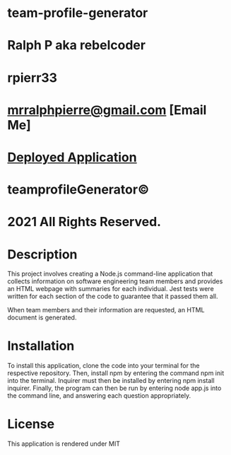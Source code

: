 # team-profile-generator

# Ralph P aka rebelcoder 

# rpierr33 

# mrralphpierre@gmail.com [Email Me]  

# [Deployed Application](https://rpierr33.github.io/team-profile-generator/) 

# teamprofileGenerator©

# 2021 All Rights Reserved. 

# Description 

This project involves creating a Node.js command-line application that collects information on software engineering team members and provides an HTML webpage with summaries for each individual. Jest tests were written for each section of the code to guarantee that it passed them all.

When team members and their information are requested, an HTML document is generated.

# Installation

To install this application, clone the code into your terminal for the respective repository. Then, install npm by entering the command npm init into the terminal. Inquirer must then be installed by entering npm install inquirer. Finally, the program can then be run by entering node app.js into the command line, and answering each question appropriately.

# License


This application is rendered under MIT
